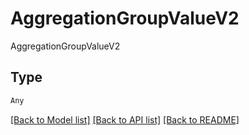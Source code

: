 # AggregationGroupValueV2

AggregationGroupValueV2

## Type
```python
Any
```


[[Back to Model list]](../../../README.md#models-v1-link) [[Back to API list]](../../../README.md#apis-v1-link) [[Back to README]](../../../README.md)
